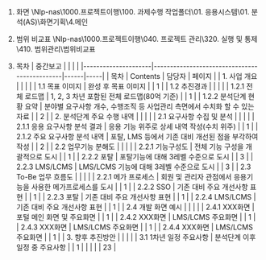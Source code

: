 


1. 화면
\\Nlp-nas\1000.프로젝트이행\100. 과제수행 작업폴더\01. 응용시스템\01. 분석(AS)\화면기획\4.메인

2. 범위 비교표
\\Nlp-nas\1000.프로젝트이행\040. 프로젝트 관리\320. 실행 및 통제\410. 범위관리\범위비교표

3. 목차
| 중간보고                |                                              |      |     |
|---------------------|----------------------------------------------|------|-----|
| 목차                  | Contents                                     | 담당자  | 페이지 |
| 1. 사업 개요            |                                              |      |     |
| 1.1 목표 이미지          | 완성 후 목표 이미지                                  |      | 1   |
| 1.2 추진경과            |                                              |      |     |
| 1.2.1 전체 로드맵        | 1, 2, 3 차년 포함된 전체 로드맵(80억 기준)                |      | 1   |
| 1.2.2 분석단계 현황 요약    | 분야별 요구사항 개수, 수행조직 등 사업관리 측면에서 수치화 할 수 있는 자료  |      | 2   |
| 2. 분석단계 주요 수행 내역    |                                              |      |     |
| 2.1 요구사항 수집 및 분석    |                                              |      |     |
| 2.1.1 응용 요구사항 분석 결과 | 응용 기능 위주로 상세 내역 작성(수치 위주)                    |      | 1   |
| 2.1.2 주요 요구사항 분석 내역 | 포탈, LMS 등에서 기존 대비 개선된 점을 부각하여 작성             |      | 2   |
| 2.2 업무기능 분해도        |                                              |      |     |
| 2.2.1 기능구성도         | 전체 기능 구성을 개괄적으로 도시                           |      | 1   |
| 2.2.2 포탈            | 포탈기능에 대해 3레벨 수준으로 도시                         |      | 3   |
| 2.2.3 LMS/LCMS      | LMS/LCMS 기능에 대해 3레벨 수준으로 도시                  |      | 3   |
| 2.3 To-Be 업무 흐름도    |                                              |      |     |
| 2.2.1 메가 프로세스       | 회원 및 관리자 관점에서 응용기능을 사용한 메가프로세스를 도시           |      | 1   |
| 2.2.2 SSO           | 기존 대비 주요 개선사항 표현                             |      | 1   |
| 2.2.3 포탈            | 기존 대비 주요 개선사항 표현                             |      | 1   |
| 2.2.4 LMS/LCMS      | 기존 대비 주요 개선사항 표현                             |      | 1   |
| 2.4 개발 화면 예시        |                                              |      |     |
| 2.4.1 XXX화면         | 포털 메인 화면 및 주요화면                              |      | 1   |
| 2.4.2 XXX화면         | LMS/LCMS 주요화면                                |      | 1   |
| 2.4.3 XXX화면         | LMS/LCMS 주요화면                                |      | 1   |
| 2.4.4 XXX화면         | LMS/LCMS 주요화면                                |      | 1   |
| 3. 향후 추진방안          |                                              |      |     |
| 3.1 1차년 일정 주요사항     | 분석단계 이후 일정 중 주요사항                            |      | 1   |
|                     |                                              |      | 23  |

